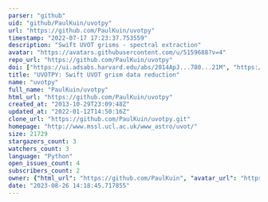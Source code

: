 ```yaml
---
parser: "github"
uid: "github/PaulKuin/uvotpy"
url: "https://github.com/PaulKuin/uvotpy"
timestamp: "2022-07-17 17:23:37.753559"
description: "Swift UVOT grisms - spectral extraction"
avatar: "https://avatars.githubusercontent.com/u/5159688?v=4"
repo_url: "https://github.com/PaulKuin/uvotpy"
doi: ["https://ui.adsabs.harvard.edu/abs/2014ApJ...780...21M", "https://ui.adsabs.harvard.edu/abs/2015MNRAS.449.2514K", "https://ui.adsabs.harvard.edu/abs/2014ascl.soft10004K/abstract"]
title: "UVOTPY: Swift UVOT grism data reduction"
name: "uvotpy"
full_name: "PaulKuin/uvotpy"
html_url: "https://github.com/PaulKuin/uvotpy"
created_at: "2013-10-29T23:09:48Z"
updated_at: "2022-01-12T14:50:16Z"
clone_url: "https://github.com/PaulKuin/uvotpy.git"
homepage: "http://www.mssl.ucl.ac.uk/www_astro/uvot/"
size: 21729
stargazers_count: 3
watchers_count: 3
language: "Python"
open_issues_count: 4
subscribers_count: 2
owner: {"html_url": "https://github.com/PaulKuin", "avatar_url": "https://avatars.githubusercontent.com/u/5159688?v=4", "login": "PaulKuin", "type": "User"}
date: "2023-08-26 14:18:45.717855"
---
```

